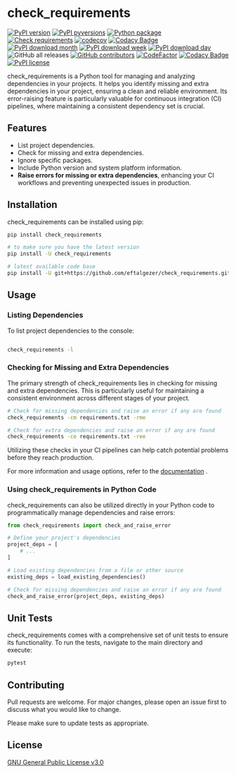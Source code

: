 # check_requirements
[![PyPI version](https://badge.fury.io/py/check_requirements.svg)](https://badge.fury.io/py/check_requirements)
[![PyPI pyversions](https://img.shields.io/pypi/pyversions/check_requirements.svg)](https://pypi.python.org/pypi/check_requirements/)
[![Python package](https://github.com/eftalgezer/check_requirements/actions/workflows/python-package.yml/badge.svg)](https://github.com/eftalgezer/check_requirements/actions/workflows/python-package.yml)
[![Check requirements](https://github.com/eftalgezer/check_requirements/actions/workflows/check-requirements.yml/badge.svg)](https://github.com/eftalgezer/check_requirements/actions/workflows/check-requirements.yml)
[![codecov](https://codecov.io/gh/eftalgezer/check_requirements/branch/main/graph/badge.svg?token=Q9TJFIN1U1)](https://codecov.io/gh/eftalgezer/check_requirements)
[![Codacy Badge](https://app.codacy.com/project/badge/Coverage/f0c0e8e9cf6a4151ac39bbad05e3c535)](https://app.codacy.com/gh/eftalgezer/check_requirements/dashboard?utm_source=gh&utm_medium=referral&utm_content=&utm_campaign=Badge_coverage)
[![PyPI download month](https://img.shields.io/pypi/dm/check_requirements.svg)](https://pypi.python.org/pypi/check_requirements/)
[![PyPI download week](https://img.shields.io/pypi/dw/check_requirements.svg)](https://pypi.python.org/pypi/check_requirements/)
[![PyPI download day](https://img.shields.io/pypi/dd/check_requirements.svg)](https://pypi.python.org/pypi/check_requirements/)
![GitHub all releases](https://img.shields.io/github/downloads/eftalgezer/check_requirements/total?style=flat)
[![GitHub contributors](https://img.shields.io/github/contributors/eftalgezer/check_requirements.svg)](https://github.com/eftalgezer/check_requirements/graphs/contributors/)
[![CodeFactor](https://www.codefactor.io/repository/github/eftalgezer/check_requirements/badge)](https://www.codefactor.io/repository/github/eftalgezer/check_requirements)
[![Codacy Badge](https://app.codacy.com/project/badge/Grade/f0c0e8e9cf6a4151ac39bbad05e3c535)](https://app.codacy.com/gh/eftalgezer/check_requirements/dashboard?utm_source=gh&utm_medium=referral&utm_content=&utm_campaign=Badge_grade)[![PyPI license](https://img.shields.io/pypi/l/check_requirements.svg)](https://pypi.python.org/pypi/check_requirements/)

check_requirements is a Python tool for managing and analyzing dependencies in your projects. It helps you identify missing and extra dependencies in your project, ensuring a clean and reliable environment. Its error-raising feature is particularly valuable for continuous integration (CI) pipelines, where maintaining a consistent dependency set is crucial.

## Features

- List project dependencies.
- Check for missing and extra dependencies.
- Ignore specific packages.
- Include Python version and system platform information.
- **Raise errors for missing or extra dependencies**, enhancing your CI workflows and preventing unexpected issues in production.

## Installation

check_requirements can be installed using pip:

```bash
pip install check_requirements

# to make sure you have the latest version
pip install -U check_requirements

# latest available code base
pip install -U git+https://github.com/eftalgezer/check_requirements.git
```
## Usage
### Listing Dependencies

To list project dependencies to the console:

```bash

check_requirements -l
```
### Checking for Missing and Extra Dependencies

The primary strength of check_requirements lies in checking for missing and extra dependencies. This is particularly useful for maintaining a consistent environment across different stages of your project.

```bash
# Check for missing dependencies and raise an error if any are found
check_requirements -cm requirements.txt -rme

# Check for extra dependencies and raise an error if any are found
check_requirements -ce requirements.txt -ree
```
Utilizing these checks in your CI pipelines can help catch potential problems before they reach production.

For more information and usage options, refer to the [documentation](https://github.com/eftalgezer/check_requirements/blob/master/docs) .
### Using check_requirements in Python Code

check_requirements can also be utilized directly in your Python code to programmatically manage dependencies and raise errors:

```python
from check_requirements import check_and_raise_error

# Define your project's dependencies
project_deps = [
    # ...
]

# Load existing dependencies from a file or other source
existing_deps = load_existing_dependencies()

# Check for missing dependencies and raise an error if any are found
check_and_raise_error(project_deps, existing_deps)
```
## Unit Tests

check_requirements comes with a comprehensive set of unit tests to ensure its functionality. To run the tests, navigate to the main directory and execute:

```bash
pytest
```

## Contributing
Pull requests are welcome. For major changes, please open an issue first to discuss what you would like to change.

Please make sure to update tests as appropriate.

## License
[GNU General Public License v3.0](https://github.com/eftalgezer/check_requirements/blob/master/LICENSE) 
